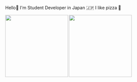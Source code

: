 Hello👋 I'm Student Developer in Japan 🇯🇵 I like pizza 🍕

<img align="left" height="200px" src="https://github-readme-stats.vercel.app/api/top-langs/?username=fhrk-78&layout=compact&langs_count=20&theme=radical"/>
<img align="left" height="200px" src="https://github-readme-stats.vercel.app/api?username=fhrk-78&show_icons=true&theme=radical"/>
